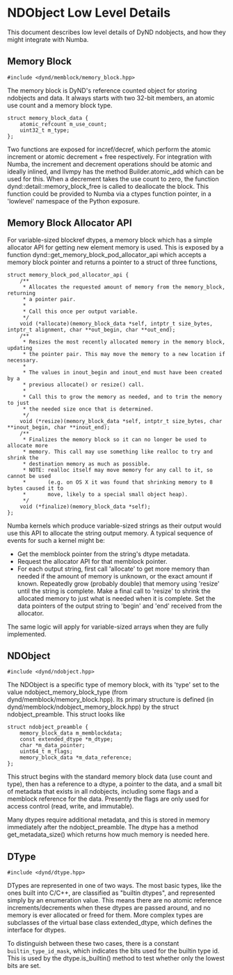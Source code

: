 NDObject Low Level Details
==========================

This document describes low level details of DyND ndobjects, and how
they might integrate with Numba.

Memory Block
------------

    #include <dynd/memblock/memory_block.hpp>

The memory block is DyND's reference counted object for storing ndobjects
and data. It always starts with two 32-bit members, an atomic use count and
a memory block type.

    struct memory_block_data {
        atomic_refcount m_use_count;
        uint32_t m_type;
    };
    
Two functions are exposed for incref/decref, which perform the atomic increment
or atomic decrement + free respectively. For integration with Numba, the increment
and decrement operations should be atomic and ideally inlined, and llvmpy has the method
Builder.atomic_add which can be used for this. When a decrement takes the use count
to zero, the function dynd::detail::memory_block_free is called to deallocate the block.
This function could be provided to Numba via a ctypes function pointer, in a 'lowlevel'
namespace of the Python exposure.

Memory Block Allocator API
--------------------------

For variable-sized blockref dtypes, a memory block which has a simple allocator
API for getting new element memory is used. This is exposed by a function
dynd::get_memory_block_pod_allocator_api which accepts a memory block pointer and
returns a pointer to a struct of three functions,

    struct memory_block_pod_allocator_api {
        /**
         * Allocates the requested amount of memory from the memory_block, returning
         * a pointer pair.
         *
         * Call this once per output variable.
         */
        void (*allocate)(memory_block_data *self, intptr_t size_bytes, intptr_t alignment, char **out_begin, char **out_end);
        /**
         * Resizes the most recently allocated memory in the memory block, updating
         * the pointer pair. This may move the memory to a new location if necessary.
         *
         * The values in inout_begin and inout_end must have been created by a
         * previous allocate() or resize() call.
         *
         * Call this to grow the memory as needed, and to trim the memory to just
         * the needed size once that is determined.
         */
        void (*resize)(memory_block_data *self, intptr_t size_bytes, char **inout_begin, char **inout_end);
        /**
         * Finalizes the memory block so it can no longer be used to allocate more
         * memory. This call may use something like realloc to try and shrink the
         * destination memory as much as possible.
         * NOTE: realloc itself may move memory for any call to it, so cannot be used
         *       (e.g. on OS X it was found that shrinking memory to 8 bytes caused it to
         *       move, likely to a special small object heap).
         */
        void (*finalize)(memory_block_data *self);
    };

Numba kernels which produce variable-sized strings as their output would use this API
to allocate the string output memory. A typical sequence of events for such a kernel
might be:

 * Get the memblock pointer from the string's dtype metadata.
 * Request the allocator API for that memblock pointer.
 * For each output string, first call 'allocate' to get more memory than
   needed if the amount of memory is unknown, or the exact amount if known.
   Repeatedly grow (probably double) that memory using 'resize' until the string
   is complete. Make a final call to 'resize' to shrink the allocated memory to
   just what is needed when it is complete. Set the data pointers of the output
   string to 'begin' and 'end' received from the allocator.

The same logic will apply for variable-sized arrays when they are fully implemented.

NDObject
--------

    #include <dynd/ndobject.hpp>

The NDObject is a specific type of memory block, with its 'type' set to
the value ndobject_memory_block_type (from dynd/memblock/memory_block.hpp).
Its primary structure is defined (in dynd/memblock/ndobject_memory_block.hpp)
by the struct ndobject_preamble. This struct looks like

    struct ndobject_preamble {
        memory_block_data m_memblockdata;
        const extended_dtype *m_dtype;
        char *m_data_pointer;
        uint64_t m_flags;
        memory_block_data *m_data_reference;
    };

This struct begins with the standard memory block data (use count and type), then
has a reference to a dtype, a pointer to the data, and a small bit of metadata that
exists in all ndobjects, including some flags and a memblock reference for the data.
Presently the flags are only used for access control (read, write, and immutable).

Many dtypes require additional metadata, and this is stored in memory immediately after
the ndobject_preamble. The dtype has a method get_metadata_size() which returns how much
memory is needed here.

DType
-----

    #include <dynd/dtype.hpp>

DTypes are represented in one of two ways. The most basic types, like the ones
built into C/C++, are classified as "builtin dtypes", and represented simply by an
enumeration value. This means there are no atomic reference increments/decrements when
these dtypes are passed around, and no memory is ever allocated or freed for them.
More complex types are subclasses of the virtual base class extended_dtype, which defines
the interface for dtypes.

To distinguish between these two cases, there is a constant `builtin_type_id_mask`, which
indicates the bits used for the builtin type id. This is used by the dtype.is_builtin()
method to test whether only the lowest bits are set.